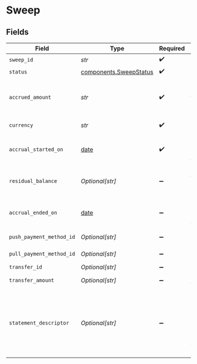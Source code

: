 # Sweep


## Fields

| Field                                                                                                                                                           | Type                                                                                                                                                            | Required                                                                                                                                                        | Description                                                                                                                                                     | Example                                                                                                                                                         |
| --------------------------------------------------------------------------------------------------------------------------------------------------------------- | --------------------------------------------------------------------------------------------------------------------------------------------------------------- | --------------------------------------------------------------------------------------------------------------------------------------------------------------- | --------------------------------------------------------------------------------------------------------------------------------------------------------------- | --------------------------------------------------------------------------------------------------------------------------------------------------------------- |
| `sweep_id`                                                                                                                                                      | *str*                                                                                                                                                           | :heavy_check_mark:                                                                                                                                              | N/A                                                                                                                                                             |                                                                                                                                                                 |
| `status`                                                                                                                                                        | [components.SweepStatus](../../models/components/sweepstatus.md)                                                                                                | :heavy_check_mark:                                                                                                                                              | N/A                                                                                                                                                             |                                                                                                                                                                 |
| `accrued_amount`                                                                                                                                                | *str*                                                                                                                                                           | :heavy_check_mark:                                                                                                                                              | The total net amount of wallet transactions accrued in the sweep.                                                                                               |                                                                                                                                                                 |
| `currency`                                                                                                                                                      | *str*                                                                                                                                                           | :heavy_check_mark:                                                                                                                                              | A 3-letter ISO 4217 currency code.                                                                                                                              | USD                                                                                                                                                             |
| `accrual_started_on`                                                                                                                                            | [date](https://docs.python.org/3/library/datetime.html#date-objects)                                                                                            | :heavy_check_mark:                                                                                                                                              | The date-time the sweep began accruing transactions.                                                                                                            |                                                                                                                                                                 |
| `residual_balance`                                                                                                                                              | *Optional[str]*                                                                                                                                                 | :heavy_minus_sign:                                                                                                                                              | Amount remaining in the wallet after the sweep transfer completes.                                                                                              |                                                                                                                                                                 |
| `accrual_ended_on`                                                                                                                                              | [date](https://docs.python.org/3/library/datetime.html#date-objects)                                                                                            | :heavy_minus_sign:                                                                                                                                              | The date-time the sweep stopped accruing transactions.                                                                                                          |                                                                                                                                                                 |
| `push_payment_method_id`                                                                                                                                        | *Optional[str]*                                                                                                                                                 | :heavy_minus_sign:                                                                                                                                              | ID of the payment method.                                                                                                                                       |                                                                                                                                                                 |
| `pull_payment_method_id`                                                                                                                                        | *Optional[str]*                                                                                                                                                 | :heavy_minus_sign:                                                                                                                                              | ID of the payment method.                                                                                                                                       |                                                                                                                                                                 |
| `transfer_id`                                                                                                                                                   | *Optional[str]*                                                                                                                                                 | :heavy_minus_sign:                                                                                                                                              | N/A                                                                                                                                                             |                                                                                                                                                                 |
| `transfer_amount`                                                                                                                                               | *Optional[str]*                                                                                                                                                 | :heavy_minus_sign:                                                                                                                                              | Amount that is transferred.                                                                                                                                     |                                                                                                                                                                 |
| `statement_descriptor`                                                                                                                                          | *Optional[str]*                                                                                                                                                 | :heavy_minus_sign:                                                                                                                                              | The text that appears on the banking statement. The default descriptor is a 10 character ID if an override is not set in the sweep configs statementDescriptor. |                                                                                                                                                                 |